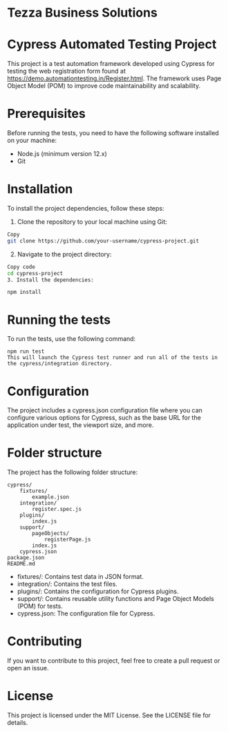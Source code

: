 # Tezza Business Solutions

# Cypress Automated Testing Project

This project is a test automation framework developed using Cypress for testing the web registration form found at https://demo.automationtesting.in/Register.html. The framework uses Page Object Model (POM) to improve code maintainability and scalability.

# Prerequisites

Before running the tests, you need to have the following software installed on your machine:

* Node.js (minimum version 12.x)
* Git

# Installation

To install the project dependencies, follow these steps:

1. Clone the repository to your local machine using Git:
```bash
Copy
git clone https://github.com/your-username/cypress-project.git
```
2. Navigate to the project directory:
```bash
Copy code
cd cypress-project
3. Install the dependencies:
```

```Copy code
npm install
```
# Running the tests

To run the tests, use the following command:

```Copy code
npm run test
This will launch the Cypress test runner and run all of the tests in the cypress/integration directory.
```
# Configuration

The project includes a cypress.json configuration file where you can configure various options for Cypress, such as the base URL for the application under test, the viewport size, and more.

# Folder structure

The project has the following folder structure:

```Copy code
cypress/
    fixtures/
        example.json
    integration/
        register.spec.js
    plugins/
        index.js
    support/
        pageObjects/
            registerPage.js
        index.js
    cypress.json
package.json
README.md
```

* fixtures/: Contains test data in JSON format.
* integration/: Contains the test files.
* plugins/: Contains the configuration for Cypress plugins.
* support/: Contains reusable utility functions and Page Object Models (POM) for tests.
* cypress.json: The configuration file for Cypress.

# Contributing

If you want to contribute to this project, feel free to create a pull request or open an issue.

# License

This project is licensed under the MIT License. See the LICENSE file for details.
